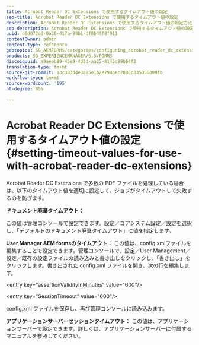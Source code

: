 ```yaml
---
title: Acrobat Reader DC Extensions で使用するタイムアウト値の設定
seo-title: Acrobat Reader DC Extensions で使用するタイムアウト値の設定
description: Acrobat Reader DC Extensions で使用するタイムアウト値の設定方法について説明します。
seo-description: Acrobat Reader DC Extensions で使用するタイムアウト値の設定方法について説明します。
uuid: d6d072a0-0a30-417a-98b1-df8b4ff8f911
contentOwner: admin
content-type: reference
geptopics: SG_AEMFORMS/categories/configuring_acrobat_reader_dc_extensions
products: SG_EXPERIENCEMANAGER/6.5/FORMS
discoiquuid: a9aeeb89-45e9-4d5d-aa25-8145c89b64f2
translation-type: tm+mt
source-git-commit: a3c303d4e3a85e1b2e794bec2006c335056309fb
workflow-type: tm+mt
source-wordcount: '195'
ht-degree: 85%

---
```



# Acrobat Reader DC Extensions で使用するタイムアウト値の設定  {#setting-timeout-values-for-use-with-acrobat-reader-dc-extensions}

Acrobat Reader DC Extensions で多数の PDF ファイルを処理している場合は、以下のタイムアウト値を適切に設定して、ジョブがタイムアウトして失敗するのを防ぎます。

**ドキュメント廃棄タイムアウト：**

この値は管理コンソールで設定できます。設定／コアシステム設定／設定を選択し、「デフォルトのドキュメント廃棄タイムアウト」に値を指定します。

**User Manager AEM formsのタイムアウト：** この値は、config.xmlファイルを編集することで設定できます。管理コンソールで、設定／User Management／設定／既存の設定ファイルの読み込みと書き出しをクリックし、「書き出し」をクリックします。書き出された config.xml ファイルを開き、次の行を編集します。

&lt;entry key=&quot;assertionValidityInMinutes&quot; value=&quot;600&quot;/>

&lt;entry key=&quot;SessionTimeout&quot; value=&quot;600&quot;/>

config.xml ファイルを保存し、再び管理コンソールに読み込みます。

**アプリケーションサーバーセッションタイムアウト：** この値は、アプリケーションサーバーで設定できます。詳しくは、アプリケーションサーバーに付属するマニュアルを参照してください。
